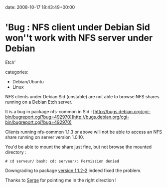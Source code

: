 


date: 2008-10-17 18:43:49+00:00


# 'Bug : NFS client under Debian Sid won''t work with NFS server under Debian
  Etch'

categories:
- Debian/Ubuntu
- Linux


NFS clients under Debian Sid (unstable) are not able to browse NFS shares running on a Debian Etch server.

It is a bug in package nfs-common in Sid :
[http://bugs.debian.org/cgi-bin/bugreport.cgi?bug=492970](http://bugs.debian.org/cgi-bin/bugreport.cgi?bug=492970)

Clients running nfs-common 1.1.3 or above will not be able to access an NFS share running on server version 1.0.10.

You'd be able to mount the share just fine, but not browse the mounted directory :

`# cd serveur/
bash: cd: serveur/: Permission denied`

Downgrading to package [version 1.1.2-2](http://snapshot.debian.net/archive/post/debian/pool/main/n/nfs-utils/nfs-common_1.1.2-2_i386.deb) indeed fixed the problem.

Thanks to [Serge](http://www.ginsys.be/) for pointing me in the right direction !

